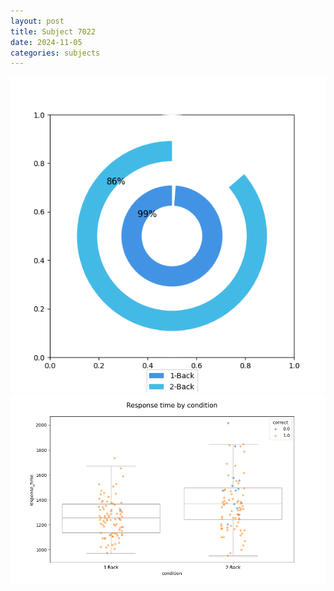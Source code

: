 ```yaml
---
layout: post
title: Subject 7022
date: 2024-11-05
categories: subjects
---
```


![](data/7022/run-7/7022_accuracy_by_condition.png)
![](data/7022/run-7/7022_response_time_by_condition.png)
